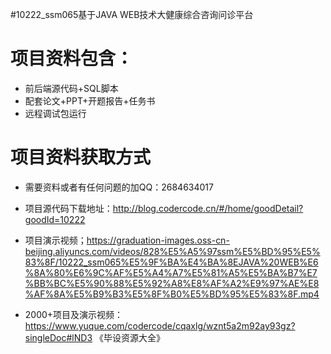 #10222_ssm065基于JAVA WEB技术大健康综合咨询问诊平台

# 项目资料包含：
* 前后端源代码+SQL脚本
* 配套论文+PPT+开题报告+任务书
* 远程调试包运行

# 项目资料获取方式
* 需要资料或者有任何问题的加QQ：2684634017

* 项目源代码下载地址：http://blog.codercode.cn/#/home/goodDetail?goodId=10222

* 项目演示视频；https://graduation-images.oss-cn-beijing.aliyuncs.com/videos/828%E5%A5%97ssm%E5%BD%95%E5%83%8F/10222_ssm065%E5%9F%BA%E4%BA%8EJAVA%20WEB%E6%8A%80%E6%9C%AF%E5%A4%A7%E5%81%A5%E5%BA%B7%E7%BB%BC%E5%90%88%E5%92%A8%E8%AF%A2%E9%97%AE%E8%AF%8A%E5%B9%B3%E5%8F%B0%E5%BD%95%E5%83%8F.mp4


* 2000+项目及演示视频：https://www.yuque.com/codercode/cqaxlg/wznt5a2m92ay93gz?singleDoc#lND3 《毕设资源大全》


